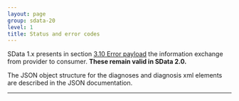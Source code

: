 ```yaml
---
layout: page
group: sdata-20
level: 1
title: Status and error codes
---
```


SData 1.x presents in section [3.10 Error payload](../../core/0310/) the information exchange from provider to consumer. 
**These remain valid in SData 2.0.**

The JSON object structure for the diagnoses and diagnosis xml elements are described in the JSON documentation. 

***